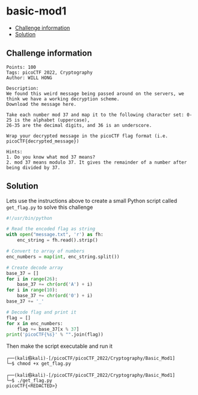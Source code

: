 # basic-mod1

- [Challenge information](#challenge-information)
- [Solution](#solution)

## Challenge information
```
Points: 100
Tags: picoCTF 2022, Cryptography
Author: WILL HONG

Description:
We found this weird message being passed around on the servers, we think we have a working decryption scheme.
Download the message here.
 
Take each number mod 37 and map it to the following character set: 0-25 is the alphabet (uppercase), 
26-35 are the decimal digits, and 36 is an underscore.
 
Wrap your decrypted message in the picoCTF flag format (i.e. picoCTF{decrypted_message})

Hints:
1. Do you know what mod 37 means?
2. mod 37 means modulo 37. It gives the remainder of a number after being divided by 37.
```

## Solution

Lets use the instructions above to create a small Python script called `get_flag.py` to solve this challenge

```python
#!/usr/bin/python

# Read the encoded flag as string
with open("message.txt", 'r') as fh:
    enc_string = fh.read().strip()

# Convert to array of numbers
enc_numbers = map(int, enc_string.split())

# Create decode array
base_37 = []
for i in range(26):
    base_37 += chr(ord('A') + i)
for i in range(10):
    base_37 += chr(ord('0') + i)
base_37 += '_'

# Decode flag and print it
flag = []
for x in enc_numbers:
    flag += base_37[x % 37]
print('picoCTF{%s}' % "".join(flag))
```

Then make the script executable and run it
```
┌──(kali㉿kali)-[/picoCTF/picoCTF_2022/Cryptography/Basic_Mod1]
└─$ chmod +x get_flag.py  

┌──(kali㉿kali)-[/picoCTF/picoCTF_2022/Cryptography/Basic_Mod1]
└─$ ./get_flag.py
picoCTF{<REDACTED>}
```
